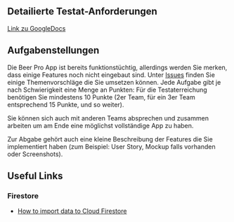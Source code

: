## Detailierte Testat-Anforderungen

[Link zu GoogleDocs](https://docs.google.com/document/d/1sXxjp8KN-XnDW7l76nLA4dKTDwHMQDtV8WAF4EtNS_M)

## Aufgabenstellungen

Die Beer Pro App ist bereits funktionstüchtig, allerdings werden Sie merken, dass einige Features noch nicht eingebaut sind. 
Unter [Issues](https://github.com/Gachnang/FOW_Collection/issues) finden Sie einige Themenvorschläge die Sie umsetzen können.
Jede Aufgabe gibt je nach Schwierigkeit eine Menge an Punkten: Für die Testaterreichung benötigen Sie mindestens 10 Punkte (2er Team, für ein 3er Team entsprechend 15 Punkte, und so weiter).

Sie können sich auch mit anderen Teams absprechen und zusammen arbeiten um am Ende eine möglichst vollständige App zu
haben.

Zur Abgabe gehört auch eine kleine Beschreibung der Features die Sie implementiert haben 
(zum Beispiel: User Story, Mockup falls vorhanden oder Screenshots).

## Useful Links

### Firestore

* [How to import data to Cloud Firestore](https://hackernoon.com/filling-cloud-firestore-with-data-3f67d26bd66e)
